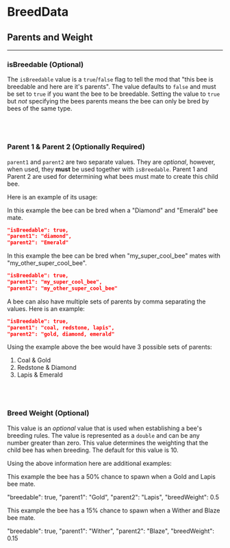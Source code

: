 # **BreedData**

## **Parents and Weight**
***

### **isBreedable** (Optional)

The `isBreedable` value is a `true`/`false` flag to tell the mod that "this bee is breedable and here are it's parents".
The value defaults to `false` and must be set to `true` if you want the bee to be breedable. Setting the value to `true` but *not* specifying the bees parents means the bee can only be bred by bees of the same type.

<br>
<br>

### **Parent 1 & Parent 2** (Optionally Required)

`parent1` and `parent2` are two separate values. They are  _optional_, however, when used, they  **must**  be used together with `isBreedable`. Parent 1 and Parent 2 are used for determining what bees must mate to create this child bee.

Here is an example of its usage:

In this example the bee can be bred when a "Diamond" and "Emerald" bee mate.  

```json
"isBreedable": true,
"parent1": "diamond",
"parent2": "Emerald"
```
  

In this example the bee can be bred when "my_super_cool_bee" mates with "my_other_super_cool_bee".  
```json
"isBreedable": true,
"parent1": "my_super_cool_bee",
"parent2": "my_other_super_cool_bee"
```

A bee can also have multiple sets of parents by comma separating the values. Here is an example:
```json
"isBreedable": true,
"parent1": "coal, redstone, lapis",
"parent2": "gold, diamond, emerald"
```
Using the example above the bee would have 3 possible sets of parents:

 1. Coal & Gold
 2. Redstone & Diamond
 3. Lapis & Emerald

<br>
<br>

### **Breed Weight** (Optional)

This value is an  _optional_  value that is used when establishing a bee's breeding rules. The value is represented as a `double` and can be any number greater than zero. This value determines the weighting that the child bee has when breeding. The default for this value is 10. 








Using the above information here are additional examples:

This example the bee has a 50% chance to spawn when a Gold and Lapis bee mate.  

"breedable": true,
"parent1": "Gold",
"parent2": "Lapis",
"breedWeight": 0.5

  

This example the bee has a 15% chance to spawn when a Wither and Blaze bee mate.

"breedable": true,
"parent1": "Wither",
"parent2": "Blaze",
"breedWeight": 0.15
<!--stackedit_data:
eyJoaXN0b3J5IjpbLTE1NDkzMDY3NzksLTE5OTI5NDU0MTgsLT
ExMTM5Nzg4MTAsMTA3ODA1MDUyLC03NTM5MTczMDEsODEwMDE3
NzE5XX0=
-->